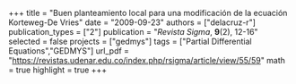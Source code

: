 +++
title = "Buen planteamiento local para una modificación de la ecuación Korteweg-De Vries"
date = "2009-09-23"
authors = ["delacruz-r"]
publication_types = ["2"]
publication = "*Revista Sigma*, **9**(2), 12-16"
selected = false
projects = ["gedmys"]
tags = ["Partial Differential Equations","GEDMYS"]
url_pdf = "https://revistas.udenar.edu.co/index.php/rsigma/article/view/55/59"
math = true
highlight = true
+++
